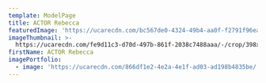 ```yaml
---
template: ModelPage
title: ACTOR Rebecca
featuredImage: 'https://ucarecdn.com/bc567de0-4324-49b4-aa0f-f2791f96eaad/'
imageThumbnail: >-
  https://ucarecdn.com/fe9d11c3-d70d-497b-861f-2038c7488aaa/-/crop/398x526/32,0/-/preview/
firstName: ACTOR Rebecca
imagePortfolio:
  - image: 'https://ucarecdn.com/866df1e2-4e2a-4e1f-ad03-ad198b4835be/'
---
```


